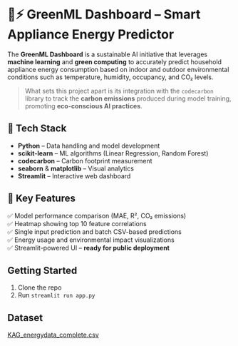 # 🌱⚡ GreenML Dashboard – Smart Appliance Energy Predictor

The **GreenML Dashboard** is a sustainable AI initiative that leverages **machine learning** and **green computing** to accurately predict household appliance energy consumption based on indoor and outdoor environmental conditions such as temperature, humidity, occupancy, and CO₂ levels.

> What sets this project apart is its integration with the `codecarbon` library to track the **carbon emissions** produced during model training, promoting **eco-conscious AI practices**.

## 🔧 Tech Stack

- **Python** – Data handling and model development  
- **scikit-learn** – ML algorithms (Linear Regression, Random Forest)  
- **codecarbon** – Carbon footprint measurement  
- **seaborn** & **matplotlib** – Visual analytics  
- **Streamlit** – Interactive web dashboard  

## 📌 Key Features

✅ Model performance comparison (MAE, R², CO₂ emissions)  
✅ Heatmap showing top 10 feature correlations  
✅ Single input prediction and batch CSV-based predictions  
✅ Energy usage and environmental impact visualizations  
✅ Streamlit-powered UI – **ready for public deployment**  

## Getting Started
1. Clone the repo
2. Run `streamlit run app.py`

## Dataset
[KAG_energydata_complete.csv](https://www.kaggle.com/datasets)
